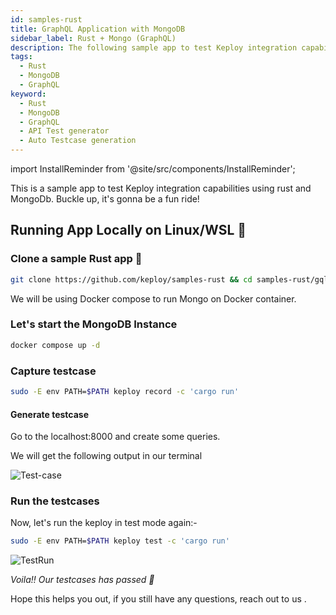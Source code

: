 ```yaml
---
id: samples-rust
title: GraphQL Application with MongoDB
sidebar_label: Rust + Mongo (GraphQL)
description: The following sample app to test Keploy integration capabilities using rust and MongoDb.
tags:
  - Rust
  - MongoDB
  - GraphQL
keyword:
  - Rust
  - MongoDB
  - GraphQL
  - API Test generator
  - Auto Testcase generation
---
```


import InstallReminder from '@site/src/components/InstallReminder';

This is a sample app to test Keploy integration capabilities using rust and MongoDb. Buckle up, it's gonna be a fun ride!

## Running App Locally on Linux/WSL 🐧

<InstallReminder />

### Clone a sample Rust app 🧪

```bash
git clone https://github.com/keploy/samples-rust && cd samples-rust/gql-mongo
```

We will be using Docker compose to run Mongo on Docker container.

### Let's start the MongoDB Instance

```zsh
docker compose up -d
```

### Capture testcase

```bash
sudo -E env PATH=$PATH keploy record -c 'cargo run'
```

#### Generate testcase

Go to the localhost:8000 and create some queries.

We will get the following output in our terminal

![Test-case](/img/rust-mongo-test-case.png?raw=true)

### Run the testcases

Now, let's run the keploy in test mode again:-

```bash
sudo -E env PATH=$PATH keploy test -c 'cargo run'
```

![TestRun](/img/rust-mongo-test-run.png?raw=true)

_Voila!! Our testcases has passed 🌟_

Hope this helps you out, if you still have any questions, reach out to us .
